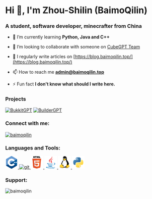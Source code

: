 # Hi 👋, I'm Zhou-Shilin (BaimoQilin)
### A student, software developer, minecrafter from China

- 🌱 I’m currently learning **Python, Java and C++**

- 👯 I’m looking to collaborate with someone on [CubeGPT Team](https://github.com/CubeGPT)

- 📝 I regularly write articles on [https://blog.baimoqilin.top/](https://blog.baimoqilin.top/)

- 📫 How to reach me **admin@baimoqilin.top**

- ⚡ Fun fact **I don't know what should I write here.**

### Projects
[![BukkitGPT](https://github-readme-stats.vercel.app/api/pin/?username=CubeGPT&repo=BukkitGPT)](https://github.com/CubeGPT/BukkitGPT)
[![BuilderGPT](https://github-readme-stats.vercel.app/api/pin/?username=CubeGPT&repo=BuilderGPT)](https://github.com/CubeGPT/BuilderGPT)

<h3 align="left">Connect with me:</h3>
<p align="left">
<a href="https://twitter.com/baimoqilin" target="blank"><img align="center" src="https://raw.githubusercontent.com/rahuldkjain/github-profile-readme-generator/master/src/images/icons/Social/twitter.svg" alt="baimoqilin" height="30" width="40" /></a>
</p>

<h3 align="left">Languages and Tools:</h3>
<p align="left"> <a href="https://www.w3schools.com/cpp/" target="_blank" rel="noreferrer"> <img src="https://raw.githubusercontent.com/devicons/devicon/master/icons/cplusplus/cplusplus-original.svg" alt="cplusplus" width="40" height="40"/> </a> <a href="https://git-scm.com/" target="_blank" rel="noreferrer"> <img src="https://www.vectorlogo.zone/logos/git-scm/git-scm-icon.svg" alt="git" width="40" height="40"/> </a> <a href="https://www.w3.org/html/" target="_blank" rel="noreferrer"> <img src="https://raw.githubusercontent.com/devicons/devicon/master/icons/html5/html5-original-wordmark.svg" alt="html5" width="40" height="40"/> </a> <a href="https://www.java.com" target="_blank" rel="noreferrer"> <img src="https://raw.githubusercontent.com/devicons/devicon/master/icons/java/java-original.svg" alt="java" width="40" height="40"/> </a> <a href="https://www.linux.org/" target="_blank" rel="noreferrer"> <img src="https://raw.githubusercontent.com/devicons/devicon/master/icons/linux/linux-original.svg" alt="linux" width="40" height="40"/> </a> <a href="https://www.python.org" target="_blank" rel="noreferrer"> <img src="https://raw.githubusercontent.com/devicons/devicon/master/icons/python/python-original.svg" alt="python" width="40" height="40"/> </a> </p>

<h3 align="left">Support:</h3>
<p><a href="https://www.buymeacoffee.com/baimoqilin"> <img align="left" src="https://cdn.buymeacoffee.com/buttons/v2/default-yellow.png" height="50" width="210" alt="baimoqilin" /></a></p><br><br>
